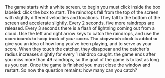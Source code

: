 The game starts with a white screen. to begin you must click inside the box labeled: click the box to start. The raindrops fall from the top of the screen with slightly different velocities and locations. They fall to the bottom of the screen and accelerate slightly. Every 2 seconds, five more raindrops are released. Every 3 seconds there is a flash of lightning coming out from a cloud. Use the left and right arrow keys to catch the raindrops, and use the scoreboards to keep track of your score. The stopwatch clock is added to give you an idea of how long you’ve been playing, and to serve as your score. When they touch the catcher, they disappear and the catcher's radius increases slightly for every 1 raindrop caught. the game ends after you miss more than 49 raindrops, so the goal of the game is to last as long as you can. Once the game is finished you must close the window and restart.  So now the question remains: how many can you catch?
